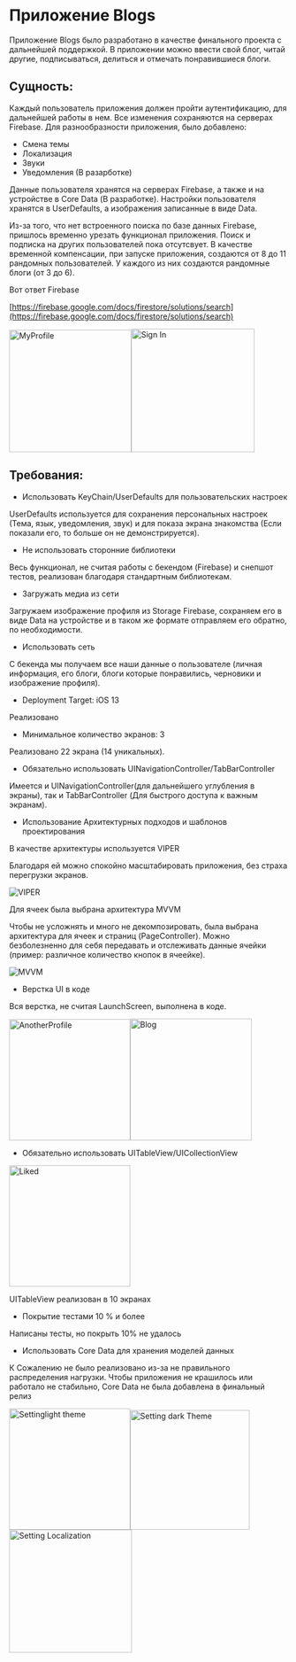 #  Приложение Blogs

Приложение Blogs было разработано в качестве финального проекта с дальнейшей поддержкой. В приложении можно ввести свой блог, читай другие, подписываться, делиться и отмечать понравившиеся блоги.

## Сущность:

Каждый пользователь приложения должен пройти аутентификацию, для дальнейшей работы в нем. Все изменения сохраняются на серверах Firebase. Для разнообразности приложения, было добавлено: 

- Смена темы
- Локализация
- Звуки
- Уведомления (В разарботке)

Данные пользователя хранятся на серверах Firebase, а также и на устройстве в Core Data (В разработке). Настройки пользователя хранятся в UserDefaults, а изображения записанные в виде Data. 

Из-за того, что нет встроенного поиска по базе данных Firebase, пришлось временно урезать функционал приложения. Поиск и подписка на других пользователей пока отсутсвует. В качестве временной компенсации, при запуске приложения, создаются от 8 до 11 рандомных пользователей. У каждого из них создаются рандомные блоги (от 3 до 6).

Вот ответ Firebase

[https://firebase.google.com/docs/firestore/solutions/search](https://firebase.google.com/docs/firestore/solutions/search)

<img width="221" alt="MyProfile" src="https://user-images.githubusercontent.com/18112464/134072005-c44c3df7-790a-4507-9697-0dddbbf310a5.png"><img width="223" alt="Sign In" src="https://user-images.githubusercontent.com/18112464/134072028-f9e265cf-ef7d-47ac-8668-dfd3bae96443.png">


## Требования:

- Использовать KeyChain/UserDefaults для пользовательских настроек

UserDefaults используется для сохранения персональных настроек (Тема, язык, уведомления, звук) и для показа экрана знакомства (Если показали его, то больше он не демонстрируется).

- Не использовать сторонние библиотеки

Весь функционал, не считая работы с бекендом (Firebase) и снепшот тестов, реализован благодаря стандартным библиотекам.

- Загружать медиа из сети

Загружаем изображение профиля из Storage Firebase, сохраняем его в виде Data  на устройстве и в таком же формате отправляем его обратно, по необходимости.

- Использовать сеть

С бекенда мы получаем все наши данные о пользователе (личная информация, его блоги, блоги которые понравились, черновики и изображение профиля).

- Deployment Target: iOS 13

Реализовано

- Минимальное количество экранов: 3

Реализовано 22 экрана (14 уникальных).

- Обязательно использовать UINavigationController/TabBarController

Имеется и UINavigationController(для дальнейшего углубления в экраны), так и TabBarController (Для быстрого доступа к важным экранам).

- Использование Архитектурных подходов и шаблонов проектирования

В качестве архитектуры используется VIPER

Благодаря ей можно спокойно масштабировать приложения, без страха перегрузки экранов. 

![VIPER](https://user-images.githubusercontent.com/18112464/134072010-93618ddf-e476-4ebf-9b31-a8cbdf63f2ef.png)

Для ячеек была выбрана архитектура MVVM

Чтобы не усложнять и много не декомпозировать, была выбрана архитектура для ячеек и страниц (PageController). Можно безболезненно для себя передавать и отслеживать данные ячейки (пример: различное количество кнопок в ячеейке).

![MVVM](https://user-images.githubusercontent.com/18112464/134072001-5ea89117-d90d-42c0-9dad-40db687be1c7.png)


- Верстка UI в коде

Вся верстка, не считая LaunchScreen, выполнена в коде.

<img width="219" alt="AnotherProfile" src="https://user-images.githubusercontent.com/18112464/134072017-dfd32791-9285-4a49-8c81-b94942e6f73a.png"><img width="220" alt="Blog" src="https://user-images.githubusercontent.com/18112464/134072011-1d8894c0-8f85-4d14-a996-20f376ca0e6c.png">

- Обязательно использовать UITableView/UICollectionView

<img width="219" alt="Liked" src="https://user-images.githubusercontent.com/18112464/134072021-eae5fc7e-b359-4002-ad73-be87700398ab.png">

UITableView реализован в 10 экранах

- Покрытие тестами 10 % и более

Написаны тесты, но покрыть 10% не удалось

- Использовать Core Data для хранения моделей данных

К Сожалению не было реализовано из-за не правильного распределения нагрузки. Чтобы приложения не крашилось или работало не стабильно, Core Data не была добавлена в финальный релиз

<img width="219" alt="Settinglight theme" src="https://user-images.githubusercontent.com/18112464/134072026-f89d2e68-4491-4e57-852c-2a382c60ad3b.png"><img width="216" alt="Setting dark Theme" src="https://user-images.githubusercontent.com/18112464/134072029-8dc1c236-9160-477c-a73c-45a46162ebff.png"><img width="222" alt="Setting Localization" src="https://user-images.githubusercontent.com/18112464/134072023-7cd5076e-e988-4eca-a319-9ac687b80bbb.png">
